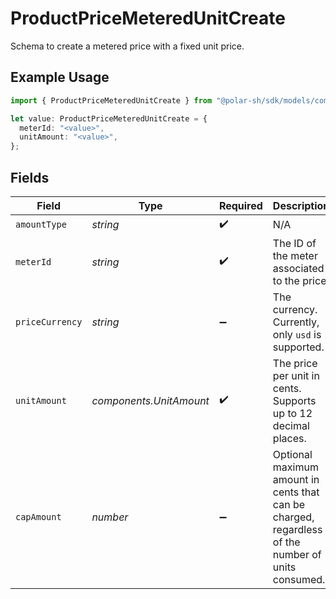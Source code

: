 # ProductPriceMeteredUnitCreate

Schema to create a metered price with a fixed unit price.

## Example Usage

```typescript
import { ProductPriceMeteredUnitCreate } from "@polar-sh/sdk/models/components/productpricemeteredunitcreate.js";

let value: ProductPriceMeteredUnitCreate = {
  meterId: "<value>",
  unitAmount: "<value>",
};
```

## Fields

| Field                                                                                             | Type                                                                                              | Required                                                                                          | Description                                                                                       |
| ------------------------------------------------------------------------------------------------- | ------------------------------------------------------------------------------------------------- | ------------------------------------------------------------------------------------------------- | ------------------------------------------------------------------------------------------------- |
| `amountType`                                                                                      | *string*                                                                                          | :heavy_check_mark:                                                                                | N/A                                                                                               |
| `meterId`                                                                                         | *string*                                                                                          | :heavy_check_mark:                                                                                | The ID of the meter associated to the price.                                                      |
| `priceCurrency`                                                                                   | *string*                                                                                          | :heavy_minus_sign:                                                                                | The currency. Currently, only `usd` is supported.                                                 |
| `unitAmount`                                                                                      | *components.UnitAmount*                                                                           | :heavy_check_mark:                                                                                | The price per unit in cents. Supports up to 12 decimal places.                                    |
| `capAmount`                                                                                       | *number*                                                                                          | :heavy_minus_sign:                                                                                | Optional maximum amount in cents that can be charged, regardless of the number of units consumed. |